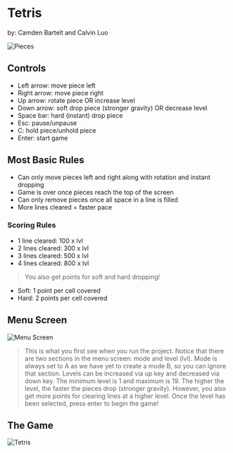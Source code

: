 # Tetris
by: Camden Bartelt and Calvin Luo

![Pieces](https://o.remove.bg/downloads/6f508425-a86a-4755-864d-f2a3c9f467ca/pieces-removebg-preview.png)
## Controls
- Left arrow: move piece left
- Right arrow: move piece right
- Up arrow: rotate piece OR increase level
- Down arrow: soft drop piece (stronger gravity) OR decrease level
- Space bar: hard (instant) drop piece
- Esc: pause/unpause
- C: hold piece/unhold piece
- Enter: start game
## Most Basic Rules
- Can only move pieces left and right along with rotation and instant dropping
- Game is over once pieces reach the top of the screen
- Can only remove pieces once all space in a line is filled
- More lines cleared = faster pace
### Scoring Rules
- 1 line cleared: 100 x lvl
- 2 lines cleared: 300 x lvl
- 3 lines cleared: 500 x lvl
- 4 lines cleared: 800 x lvl
>You also get points for soft and hard dropping!
- Soft: 1 point per cell covered
- Hard: 2 points per cell covered
## Menu Screen
![Menu Screen](https://gcdnb.pbrd.co/images/FmbZF6BkkA3Z.png?o=1)
>This is what you first see when you run the project. Notice that there are two sections in the menu screen: mode and level (lvl). Mode is always set to A as we have yet to create a mode B, so you can ignore that section. Levels can be increased via up key and decreased via down key. The minimum level is 1 and maximum is 19. The higher the level, the faster the pieces drop (stronger gravity). However, you also get more points for clearing lines at a higher level. Once the level has been selected, press enter to begin the game! 
## The Game
![Tetris](https://user-images.githubusercontent.com/90801636/171360119-0d60ea42-df01-4d7c-8d1d-b6934057d76e.png)
